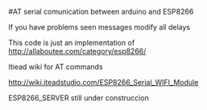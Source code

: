 #AT serial comunication between arduino and ESP8266

If you have problems seen messages modify all delays

This code is just an implementation of http://allaboutee.com/category/esp8266/

Itiead wiki for AT commands

http://wiki.iteadstudio.com/ESP8266_Serial_WIFI_Module


ESP8266_SERVER still under construccion
